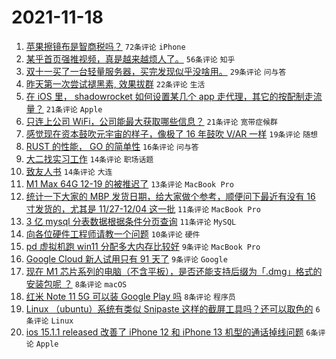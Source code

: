 # 2021-11-18

1. [苹果擦镜布是智商税吗？](https://www.v2ex.com/t/816217) `72条评论` `iPhone`
1. [某乎首页强推视频，真是越来越烦人了。](https://www.v2ex.com/t/816185) `56条评论` `知乎`
1. [双十一买了一台轻量服务器，买完发现似乎没啥用。](https://www.v2ex.com/t/816220) `29条评论` `问与答`
1. [昨天第一次尝试褪黑素, 效果拔群](https://www.v2ex.com/t/816240) `22条评论` `生活`
1. [在 iOS 里， shadowrocket 如何设置某几个 app 走代理，其它的按配制走流量？](https://www.v2ex.com/t/816205) `21条评论` `Apple`
1. [只连上公司 WiFi，公司能最大获取哪些信息？](https://www.v2ex.com/t/816187) `21条评论` `宽带症候群`
1. [感觉现在资本鼓吹元宇宙的样子，像极了 16 年鼓吹 V/AR 一样](https://www.v2ex.com/t/816201) `19条评论` `随想`
1. [RUST 的性能， GO 的简单性](https://www.v2ex.com/t/816225) `16条评论` `问与答`
1. [大二找实习工作](https://www.v2ex.com/t/816196) `14条评论` `职场话题`
1. [致友人书](https://www.v2ex.com/t/816193) `14条评论` `大连`
1. [M1 Max 64G 12-19 的被推迟了](https://www.v2ex.com/t/816202) `13条评论` `MacBook Pro`
1. [统计一下大家的 MBP 发货日期，给大家做个参考，顺便问下最近有没有 16 寸发货的，尤其是 11/27-12/04 这一批](https://www.v2ex.com/t/816228) `11条评论` `MacBook Pro`
1. [3 亿 mysql 分表数据根据条件分页查询](https://www.v2ex.com/t/816213) `11条评论` `MySQL`
1. [向各位硬件工程师请教一个问题](https://www.v2ex.com/t/816231) `10条评论` `硬件`
1. [pd 虚拟机跑 win11 分配多大内存比较好](https://www.v2ex.com/t/816207) `9条评论` `MacBook Pro`
1. [Google Cloud 新人试用只有 91 天了](https://www.v2ex.com/t/816199) `9条评论` `Google`
1. [现在 M1 芯片系列的电脑（不含平板），是否还能支持后缀为「.dmg」格式的安装包呢 ？](https://www.v2ex.com/t/816246) `8条评论` `macOS`
1. [红米 Note 11 5G 可以装 Google Play 吗](https://www.v2ex.com/t/816235) `8条评论` `程序员`
1. [Linux （ubuntu）系统有类似 Snipaste 这样的截屏工具吗？还可以取色的](https://www.v2ex.com/t/816219) `6条评论` `Linux`
1. [ios 15.1.1 released 改善了 iPhone 12 和 iPhone 13 机型的通话掉线问题](https://www.v2ex.com/t/816197) `6条评论` `Apple`
